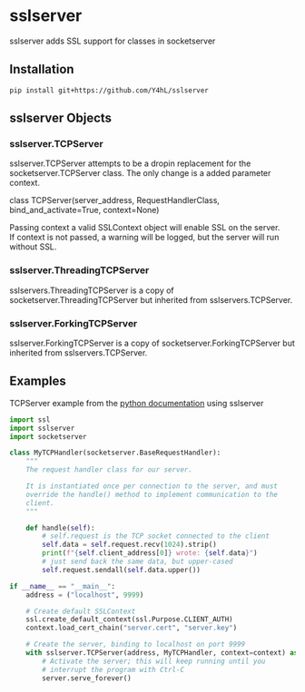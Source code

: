 # sslserver  
  
sslserver adds SSL support for classes in socketserver  
  
## Installation  
  
```pip install git+https://github.com/Y4hL/sslserver```  
  
## sslserver Objects  
  
### sslserver.TCPServer  
  
sslserver.TCPServer attempts to be a dropin replacement for the socketserver.TCPServer class. The only change is a added parameter context.  
  
class TCPServer(server_address, RequestHandlerClass, bind_and_activate=True, context=None)  
  
Passing context a valid SSLContext object will enable SSL on the server.  
If context is not passed, a warning will be logged, but the server will run without SSL.  
  
### sslserver.ThreadingTCPServer  
  
sslservers.ThreadingTCPServer is a copy of socketserver.ThreadingTCPServer but inherited from sslservers.TCPServer.  
  
### sslserver.ForkingTCPServer  
  
sslserver.ForkingTCPServer is a copy of socketserver.ForkingTCPServer but inherited from sslservers.TCPServer.  
  
## Examples  
  
TCPServer example from the [python documentation](https://docs.python.org/3/library/socketserver.html#socketserver-tcpserver-example) using sslserver  
  
```python
import ssl
import sslserver
import socketserver

class MyTCPHandler(socketserver.BaseRequestHandler):
    """
    The request handler class for our server.

    It is instantiated once per connection to the server, and must
    override the handle() method to implement communication to the
    client.
    """

    def handle(self):
        # self.request is the TCP socket connected to the client
        self.data = self.request.recv(1024).strip()
        print(f"{self.client_address[0]} wrote: {self.data}")
        # just send back the same data, but upper-cased
        self.request.sendall(self.data.upper())

if __name__ == "__main__":
    address = ("localhost", 9999)

    # Create default SSLContext
    ssl.create_default_context(ssl.Purpose.CLIENT_AUTH)
    context.load_cert_chain("server.cert", "server.key")

    # Create the server, binding to localhost on port 9999
    with sslserver.TCPServer(address, MyTCPHandler, context=context) as server:
        # Activate the server; this will keep running until you
        # interrupt the program with Ctrl-C
        server.serve_forever()
```  
  
